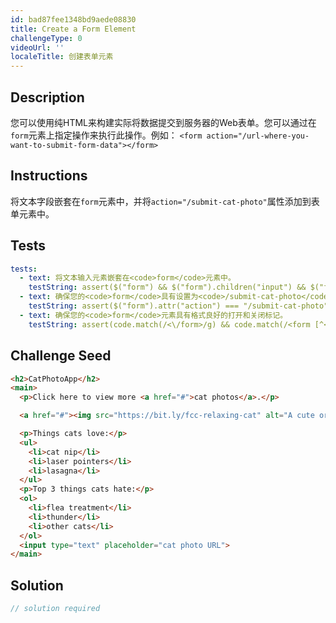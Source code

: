 ```yaml
---
id: bad87fee1348bd9aede08830
title: Create a Form Element
challengeType: 0
videoUrl: ''
localeTitle: 创建表单元素
---
```


## Description
<section id="description">您可以使用纯HTML来构建实际将数据提交到服务器的Web表单。您可以通过在<code>form</code>元素上指定操作来执行此操作。例如： <code>&lt;form action=&quot;/url-where-you-want-to-submit-form-data&quot;&gt;&lt;/form&gt;</code> </section>

## Instructions
<section id="instructions">将文本字段嵌套在<code>form</code>元素中，并将<code>action=&quot;/submit-cat-photo&quot;</code>属性添加到表单元素中。 </section>

## Tests
<section id='tests'>

```yml
tests:
  - text: 将文本输入元素嵌套在<code>form</code>元素中。
    testString: assert($("form") && $("form").children("input") && $("form").children("input").length > 0, 'Nest your text input element within a <code>form</code> element.');
  - text: 确保您的<code>form</code>具有设置为<code>/submit-cat-photo</code>的<code>action</code>属性
    testString: assert($("form").attr("action") === "/submit-cat-photo", 'Make sure your <code>form</code> has an <code>action</code> attribute which is set to <code>/submit-cat-photo</code>');
  - text: 确保您的<code>form</code>元素具有格式良好的打开和关闭标记。
    testString: assert(code.match(/<\/form>/g) && code.match(/<form [^<]*>/g) && code.match(/<\/form>/g).length === code.match(/<form [^<]*>/g).length, 'Make sure your <code>form</code> element has well-formed open and close tags.');

```

</section>

## Challenge Seed
<section id='challengeSeed'>

<div id='html-seed'>

```html
<h2>CatPhotoApp</h2>
<main>
  <p>Click here to view more <a href="#">cat photos</a>.</p>

  <a href="#"><img src="https://bit.ly/fcc-relaxing-cat" alt="A cute orange cat lying on its back."></a>

  <p>Things cats love:</p>
  <ul>
    <li>cat nip</li>
    <li>laser pointers</li>
    <li>lasagna</li>
  </ul>
  <p>Top 3 things cats hate:</p>
  <ol>
    <li>flea treatment</li>
    <li>thunder</li>
    <li>other cats</li>
  </ol>
  <input type="text" placeholder="cat photo URL">
</main>

```

</div>



</section>

## Solution
<section id='solution'>

```js
// solution required
```
</section>

